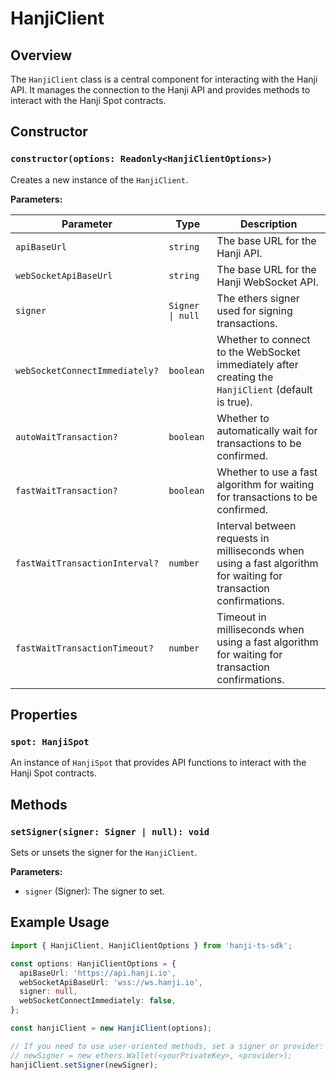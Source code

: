 # HanjiClient

## Overview

The `HanjiClient` class is a central component for interacting with the Hanji API. It manages the connection to the Hanji API and provides methods to interact with the Hanji Spot contracts.

## Constructor

### `constructor(options: Readonly<HanjiClientOptions>)`

Creates a new instance of the `HanjiClient`.

**Parameters:**

| Parameter                   | Type                          | Description                                                                 |
|-----------------------------|-------------------------------|-----------------------------------------------------------------------------|
| `apiBaseUrl`                | `string`                      | The base URL for the Hanji API.                                             |
| `webSocketApiBaseUrl`       | `string`                      | The base URL for the Hanji WebSocket API.                                   |
| `signer`                    | `Signer \| null`              | The ethers signer used for signing transactions.                            |
| `webSocketConnectImmediately?` | `boolean`                 | Whether to connect to the WebSocket immediately after creating the `HanjiClient` (default is true). |
| `autoWaitTransaction?` | `boolean` | Whether to automatically wait for transactions to be confirmed. |
| `fastWaitTransaction?` | `boolean` | Whether to use a fast algorithm for waiting for transactions to be confirmed. |
| `fastWaitTransactionInterval?` | `number` | Interval between requests in milliseconds when using a fast algorithm for waiting for transaction confirmations. |
| `fastWaitTransactionTimeout?` | `number` | Timeout in milliseconds when using a fast algorithm for waiting for transaction confirmations. |

## Properties

### `spot: HanjiSpot`

An instance of `HanjiSpot` that provides API functions to interact with the Hanji Spot contracts.

## Methods

### `setSigner(signer: Signer | null): void`

Sets or unsets the signer for the `HanjiClient`.

**Parameters:**

- `signer` (Signer): The signer to set.

## Example Usage

```typescript
import { HanjiClient, HanjiClientOptions } from 'hanji-ts-sdk';

const options: HanjiClientOptions = {
  apiBaseUrl: 'https://api.hanji.io',
  webSocketApiBaseUrl: 'wss://ws.hanji.io',
  signer: null,
  webSocketConnectImmediately: false,
};

const hanjiClient = new HanjiClient(options);

// If you need to use user-oriented methods, set a signer or provider:
// newSigner = new ethers.Wallet(<yourPrivateKey>, <provider>);
hanjiClient.setSigner(newSigner);
```
